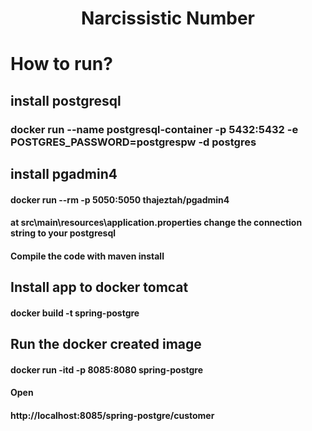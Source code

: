 <h1 align="center">Narcissistic Number</h1>

# How to run?

## install postgresql<br />

### docker run --name postgresql-container -p 5432:5432 -e POSTGRES_PASSWORD=postgrespw -d postgres<br />

## install pgadmin4<br />

#### docker run --rm -p 5050:5050 thajeztah/pgadmin4 <br />

#### at src\main\resources\application.properties change the connection string to your postgresql<br />

#### Compile the code with maven install<br />

## Install app to docker tomcat<br />

#### docker build -t spring-postgre<br />

## Run the docker created image <br />

#### docker run -itd -p 8085:8080 spring-postgre<br />

#### Open<br />

#### http://localhost:8085/spring-postgre/customer<br />